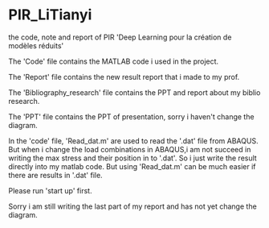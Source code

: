 # PIR_LiTianyi
the code, note and report of PIR 'Deep Learning pour la création de modèles réduits'

The 'Code' file contains the MATLAB code i used in the project. 

The 'Report' file contains the new result report that i made to my prof. 

The 'Bibliography_research' file contains the PPT and report about my biblio research. 

The 'PPT' file contains the PPT of presentation, sorry i haven't change the diagram. 

In the 'code' file, 'Read_dat.m' are used to read the '.dat' file from ABAQUS. But when i change the load combinations in ABAQUS,i am not succeed in writing the max stress and their position in to '.dat'. So i just write the result directly into my matlab code. But using 'Read_dat.m' can be much easier if there are results in '.dat' file.

Please run 'start up' first.

Sorry i am still writing the last part of my report and has not yet change the diagram.
